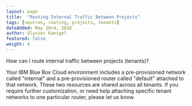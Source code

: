 ```yaml
---
layout: page
title:  "Routing Internal Traffic Between Projects"
tags: [neutron, routing, projects, tenants]
dateAdded: May 10rd, 2016
author: Ulysses Kanigel
featured: false
weight: 4
---
```


How can I route internal traffic between projects (tenants)?

Your IBM Blue Box Cloud environment includes a pre-provisioned network called "internal" and a pre-provisioned router called "default" attached to that network. These two resources are shared across all tenants. If you require further customization, or need help attaching specific tenant networks to one particular router, please let us know. 
